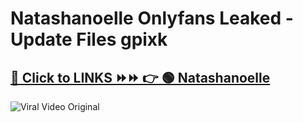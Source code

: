 
 # Natashanoelle Onlyfans Leaked - Update Files gpixk

## <h2><a href="https://clipsfans.com/Natashanoelle&ref=git">🔗 Click to LINKS ⏩⏩ 👉 🟢 Natashanoelle </a></h2>

<a href="https://clipsfans.com/Natashanoelle&ref=git" rel="nofollow" data-target="animated-image.originalLink"><img src="https://i.ibb.co.com/xMMVF88/686577567.gif" alt="Viral Video Original" style="max-width: 100%; display: inline-block;" data-target="animated-image.originalImage"></a>

